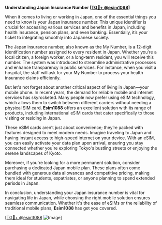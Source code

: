 **Understanding Japan Insurance Number [[TG💪+ @esim1088](https://t.me/s/esim1088)]**

When it comes to living or working in Japan, one of the essential things you need to know is your Japan insurance number. This unique identifier is crucial for accessing various services and benefits in Japan, including health insurance, pension plans, and even banking. Essentially, it’s your ticket to integrating smoothly into Japanese society.

The Japan insurance number, also known as the My Number, is a 12-digit identification number assigned to every resident in Japan. Whether you're a local citizen, a foreign worker, or a long-term resident, you will receive this number. The system was introduced to streamline administrative processes and enhance transparency in public services. For instance, when you visit a hospital, the staff will ask for your My Number to process your health insurance claims efficiently.

But let's not forget about another critical aspect of living in Japan—your mobile phone. In recent years, the demand for reliable mobile and internet services has skyrocketed. Many people now prefer using eSIM technology, which allows them to switch between different carriers without needing a physical SIM card. **Esim1088** offers an excellent solution with its range of products, including international eSIM cards that cater specifically to those visiting or residing in Japan.

These eSIM cards aren’t just about convenience; they’re packed with features designed to meet modern needs. Imagine traveling to Japan and having instant access to high-speed internet on your device. With an eSIM, you can easily activate your data plan upon arrival, ensuring you stay connected whether you're exploring Tokyo's bustling streets or enjoying the serene landscapes of Kyoto.

Moreover, if you're looking for a more permanent solution, consider purchasing a dedicated Japan mobile plan. These plans often come bundled with generous data allowances and competitive pricing, making them ideal for students, expatriates, or anyone planning to spend extended periods in Japan.

In conclusion, understanding your Japan insurance number is vital for navigating life in Japan, while choosing the right mobile solution ensures seamless communication. Whether it's the ease of eSIMs or the reliability of traditional mobile plans, **Esim1088** has got you covered. 

[[TG💪+ @esim1088](https://t.me/s/esim1088) ![Image](https://i.postimg.cc/Y0z9fWf4/image.png)]